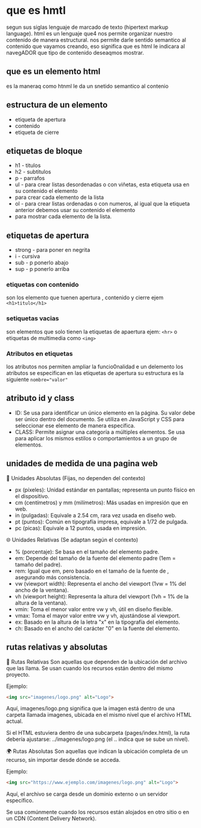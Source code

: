 # que es hmtl 
segun sus siglas lenguaje de marcado de texto (hipertext markup language).
html es un lenguaje que4 nos permite organizar nuestro contenido de manera estructural.
nos permite darle sentido semantico al contenido que vayamos creando, eso significa que es html le indicara al navegADOR que tipo de contenido deseaqmos mostrar.
## que es un elemento html
es la maneraq como htnml le da un snetido semantico al contenio 
## estructura de un elemento
- etiqueta de apertura 
- contenido
- etiqueta de cierre
## etiquetas de bloque
- h1 - titulos
- h2 - subtitulos
- p - parrafos
- ul - para crear listas desordenadas o con viñetas, esta etiqueta usa en su contenido el elemento <li> para crear cada elemento de la lista
- ol - para crear listas ordenadas o con numeros, al igual que la etiqueta anterior debemos usar su contenido el elemento <li> para mostrar cada elemento de la lista.
## etiquetas de apertura
- strong - para poner en negrita
- i - cursiva
- sub - p ponerlo abajo
- sup - p ponerlo arriba
### etiquetas con contenido
son los elemento que tuenen apertura , contenido y cierre ejem `<h1>titulo</h1>`
### setiquetas vacias 
son elementos que solo tienen la etiquetas de apaertura ejem: `<hr>` o etiquetas de multimedia como `<img>`
### Atributos en etiquetas
los atributos nos permiten ampliar la funcio0nalidad e un delemento los atributos se especifican en las etiquetas de apertura su estructura es la siguiente `nombre="valor"`

## atributo id y class
- ID: Se usa para identificar un único elemento en la página. Su valor debe ser único dentro del documento. Se utiliza en JavaScript y CSS para seleccionar ese elemento de manera específica.
- CLASS: Permite asignar una categoría a múltiples elementos. Se usa para aplicar los mismos estilos o comportamientos a un grupo de elementos.
## unidades de medida de una pagina web
📏 Unidades Absolutas (Fijas, no dependen del contexto)
- px (píxeles): Unidad estándar en pantallas; representa un punto físico en el dispositivo.
- cm (centímetros) y mm (milímetros): Más usadas en impresión que en web.
- in (pulgadas): Equivale a 2.54 cm, rara vez usada en diseño web.
- pt (puntos): Común en tipografía impresa, equivale a 1/72 de pulgada.
- pc (picas): Equivale a 12 puntos, usada en impresión.

🌐 Unidades Relativas (Se adaptan según el contexto)
- % (porcentaje): Se basa en el tamaño del elemento padre.
- em: Depende del tamaño de la fuente del elemento padre (1em = tamaño del padre).
- rem: Igual que em, pero basado en el tamaño de la fuente de <html>, asegurando más consistencia.
- vw (viewport width): Representa el ancho del viewport (1vw = 1% del ancho de la ventana).
- vh (viewport height): Representa la altura del viewport (1vh = 1% de la altura de la ventana).
- vmin: Toma el menor valor entre vw y vh, útil en diseño flexible.
- vmax: Toma el mayor valor entre vw y vh, ajustándose al viewport.
- ex: Basado en la altura de la letra "x" en la tipografía del elemento.
- ch: Basado en el ancho del carácter "0" en la fuente del elemento.

## rutas relativas y absolutas

📌 Rutas Relativas
Son aquellas que dependen de la ubicación del archivo que las llama. Se usan cuando los recursos están dentro del mismo proyecto.

Ejemplo:

```html
<img src="imagenes/logo.png" alt="Logo">
```
Aquí, imagenes/logo.png significa que la imagen está dentro de una carpeta llamada imagenes, ubicada en el mismo nivel que el archivo HTML actual.

Si el HTML estuviera dentro de una subcarpeta (pages/index.html), la ruta debería ajustarse: ../imagenes/logo.png (el .. indica que se sube un nivel).

🌍 Rutas Absolutas
Son aquellas que indican la ubicación completa de un recurso, sin importar desde dónde se acceda.

Ejemplo:

```html
<img src="https://www.ejemplo.com/imagenes/logo.png" alt="Logo">
```
Aquí, el archivo se carga desde un dominio externo o un servidor específico.

Se usa comúnmente cuando los recursos están alojados en otro sitio o en un CDN (Content Delivery Network).
